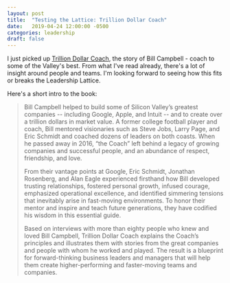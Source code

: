 ```yaml
---
layout: post
title:  "Testing the Lattice: Trillion Dollar Coach"
date:   2019-04-24 12:00:00 -0500
categories: leadership
draft: false
---
```


I just picked up [Trillion Dollar Coach](https://www.trilliondollarcoach.com/), the story of Bill Campbell - coach to some of the Valley's best. From what I've read already, there's a lot of insight around people and teams. I'm looking forward to seeing how this fits or breaks the Leadership Lattice.

Here's a short intro to the book:

> Bill Campbell helped to build some of Silicon Valley’s greatest companies -- including Google, Apple, and Intuit -- and to create over a trillion dollars in market value. A former college football player and coach, Bill mentored visionaries such as Steve Jobs, Larry Page, and Eric Schmidt and coached dozens of leaders on both coasts. When he passed away in 2016, “the Coach” left behind a legacy of growing companies and successful people, and an abundance of respect, friendship, and love.
> 
> From their vantage points at Google, Eric Schmidt, Jonathan Rosenberg, and Alan Eagle experienced firsthand how Bill developed trusting relationships, fostered personal growth, infused courage, emphasized operational excellence, and identified simmering tensions that inevitably arise in fast-moving environments. To honor their mentor and inspire and teach future generations, they have codified his wisdom in this essential guide.
> 
> Based on interviews with more than eighty people who knew and loved Bill Campbell, Trillion Dollar Coach explains the Coach’s principles and illustrates them with stories from the great companies and people with whom he worked and played. The result is a blueprint for forward-thinking business leaders and managers that will help them create higher-performing and faster-moving teams and companies.